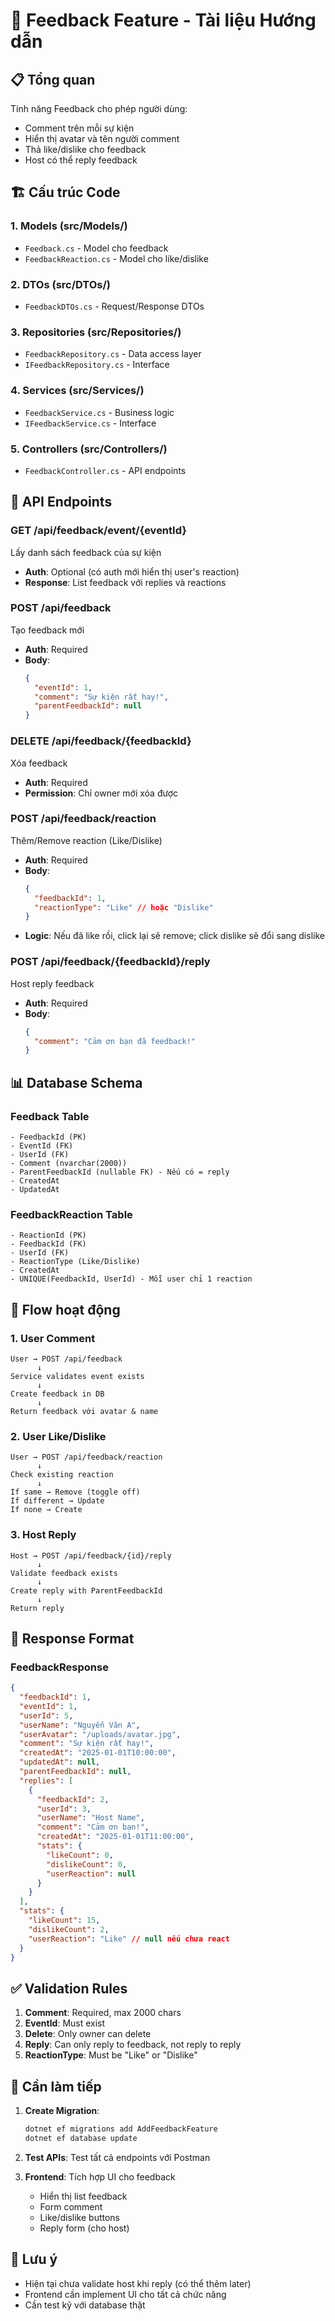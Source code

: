 # 🎯 Feedback Feature - Tài liệu Hướng dẫn

## 📋 **Tổng quan**

Tính năng Feedback cho phép người dùng:
- Comment trên mỗi sự kiện
- Hiển thị avatar và tên người comment
- Thả like/dislike cho feedback
- Host có thể reply feedback

## 🏗️ **Cấu trúc Code**

### **1. Models** (src/Models/)
- `Feedback.cs` - Model cho feedback
- `FeedbackReaction.cs` - Model cho like/dislike

### **2. DTOs** (src/DTOs/)
- `FeedbackDTOs.cs` - Request/Response DTOs

### **3. Repositories** (src/Repositories/)
- `FeedbackRepository.cs` - Data access layer
- `IFeedbackRepository.cs` - Interface

### **4. Services** (src/Services/)
- `FeedbackService.cs` - Business logic
- `IFeedbackService.cs` - Interface

### **5. Controllers** (src/Controllers/)
- `FeedbackController.cs` - API endpoints

## 🔌 **API Endpoints**

### **GET /api/feedback/event/{eventId}**
Lấy danh sách feedback của sự kiện
- **Auth**: Optional (có auth mới hiển thị user's reaction)
- **Response**: List feedback với replies và reactions

### **POST /api/feedback**
Tạo feedback mới
- **Auth**: Required
- **Body**:
  ```json
  {
    "eventId": 1,
    "comment": "Sự kiện rất hay!",
    "parentFeedbackId": null
  }
  ```

### **DELETE /api/feedback/{feedbackId}**
Xóa feedback
- **Auth**: Required
- **Permission**: Chỉ owner mới xóa được

### **POST /api/feedback/reaction**
Thêm/Remove reaction (Like/Dislike)
- **Auth**: Required
- **Body**:
  ```json
  {
    "feedbackId": 1,
    "reactionType": "Like" // hoặc "Dislike"
  }
  ```
- **Logic**: Nếu đã like rồi, click lại sẽ remove; click dislike sẽ đổi sang dislike

### **POST /api/feedback/{feedbackId}/reply**
Host reply feedback
- **Auth**: Required
- **Body**:
  ```json
  {
    "comment": "Cảm ơn bạn đã feedback!"
  }
  ```

## 📊 **Database Schema**

### **Feedback Table**
```
- FeedbackId (PK)
- EventId (FK)
- UserId (FK)
- Comment (nvarchar(2000))
- ParentFeedbackId (nullable FK) - Nếu có = reply
- CreatedAt
- UpdatedAt
```

### **FeedbackReaction Table**
```
- ReactionId (PK)
- FeedbackId (FK)
- UserId (FK)
- ReactionType (Like/Dislike)
- CreatedAt
- UNIQUE(FeedbackId, UserId) - Mỗi user chỉ 1 reaction
```

## 🔄 **Flow hoạt động**

### **1. User Comment**
```
User → POST /api/feedback
      ↓
Service validates event exists
      ↓
Create feedback in DB
      ↓
Return feedback với avatar & name
```

### **2. User Like/Dislike**
```
User → POST /api/feedback/reaction
      ↓
Check existing reaction
      ↓
If same → Remove (toggle off)
If different → Update
If none → Create
```

### **3. Host Reply**
```
Host → POST /api/feedback/{id}/reply
      ↓
Validate feedback exists
      ↓
Create reply with ParentFeedbackId
      ↓
Return reply
```

## 📝 **Response Format**

### **FeedbackResponse**
```json
{
  "feedbackId": 1,
  "eventId": 1,
  "userId": 5,
  "userName": "Nguyễn Văn A",
  "userAvatar": "/uploads/avatar.jpg",
  "comment": "Sự kiện rất hay!",
  "createdAt": "2025-01-01T10:00:00",
  "updatedAt": null,
  "parentFeedbackId": null,
  "replies": [
    {
      "feedbackId": 2,
      "userId": 3,
      "userName": "Host Name",
      "comment": "Cảm ơn bạn!",
      "createdAt": "2025-01-01T11:00:00",
      "stats": {
        "likeCount": 0,
        "dislikeCount": 0,
        "userReaction": null
      }
    }
  ],
  "stats": {
    "likeCount": 15,
    "dislikeCount": 2,
    "userReaction": "Like" // null nếu chưa react
  }
}
```

## ✅ **Validation Rules**

1. **Comment**: Required, max 2000 chars
2. **EventId**: Must exist
3. **Delete**: Only owner can delete
4. **Reply**: Can only reply to feedback, not reply to reply
5. **ReactionType**: Must be "Like" or "Dislike"

## 🚀 **Cần làm tiếp**

1. **Create Migration**:
   ```bash
   dotnet ef migrations add AddFeedbackFeature
   dotnet ef database update
   ```

2. **Test APIs**: Test tất cả endpoints với Postman

3. **Frontend**: Tích hợp UI cho feedback
   - Hiển thị list feedback
   - Form comment
   - Like/dislike buttons
   - Reply form (cho host)

## 📌 **Lưu ý**

- Hiện tại chưa validate host khi reply (có thể thêm later)
- Frontend cần implement UI cho tất cả chức năng
- Cần test kỹ với database thật
